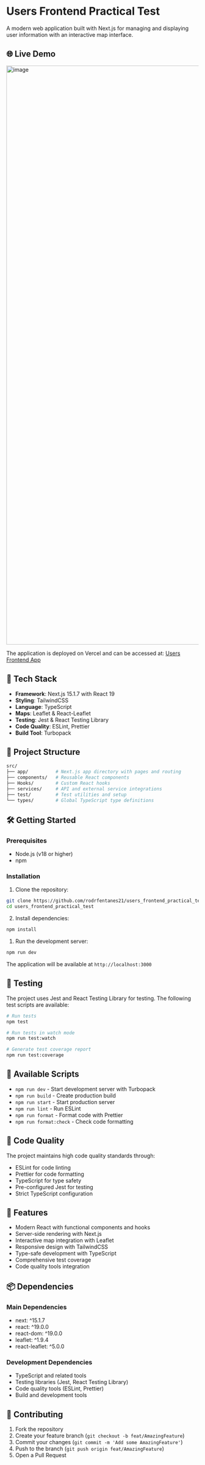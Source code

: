 # Users Frontend Practical Test

A modern web application built with Next.js for managing and displaying user information with an interactive map interface.

## 🌐 Live Demo

<img width="1512" alt="image" src="https://github.com/user-attachments/assets/e587f9e9-960f-415c-b4c0-6b283c647e15" />

The application is deployed on Vercel and can be accessed at: [Users Frontend App](https://users-frontend-practical-test.vercel.app/)

## 🚀 Tech Stack

- **Framework**: Next.js 15.1.7 with React 19
- **Styling**: TailwindCSS
- **Language**: TypeScript
- **Maps**: Leaflet & React-Leaflet
- **Testing**: Jest & React Testing Library
- **Code Quality**: ESLint, Prettier
- **Build Tool**: Turbopack

## 📁 Project Structure

```bash
src/
├── app/          # Next.js app directory with pages and routing
├── components/   # Reusable React components
├── Hooks/        # Custom React hooks
├── services/     # API and external service integrations
├── test/         # Test utilities and setup
└── types/        # Global TypeScript type definitions
```

## 🛠️ Getting Started

### Prerequisites

- Node.js (v18 or higher)
- npm

### Installation

1. Clone the repository:

```bash
git clone https://github.com/rodrfentanes21/users_frontend_practical_test.git
cd users_frontend_practical_test
```

2. Install dependencies:

```bash
npm install
```

1. Run the development server:

```bash
npm run dev
```

The application will be available at `http://localhost:3000`

## 🧪 Testing

The project uses Jest and React Testing Library for testing. The following test scripts are available:

```bash
# Run tests
npm test

# Run tests in watch mode
npm run test:watch

# Generate test coverage report
npm run test:coverage
```

## 📝 Available Scripts

- `npm run dev` - Start development server with Turbopack
- `npm run build` - Create production build
- `npm run start` - Start production server
- `npm run lint` - Run ESLint
- `npm run format` - Format code with Prettier
- `npm run format:check` - Check code formatting

## 🔧 Code Quality

The project maintains high code quality standards through:

- ESLint for code linting
- Prettier for code formatting
- TypeScript for type safety
- Pre-configured Jest for testing
- Strict TypeScript configuration

## 🌟 Features

- Modern React with functional components and hooks
- Server-side rendering with Next.js
- Interactive map integration with Leaflet
- Responsive design with TailwindCSS
- Type-safe development with TypeScript
- Comprehensive test coverage
- Code quality tools integration

## 📦 Dependencies

### Main Dependencies

- next: ^15.1.7
- react: ^19.0.0
- react-dom: ^19.0.0
- leaflet: ^1.9.4
- react-leaflet: ^5.0.0

### Development Dependencies

- TypeScript and related tools
- Testing libraries (Jest, React Testing Library)
- Code quality tools (ESLint, Prettier)
- Build and development tools

## 🤝 Contributing

1. Fork the repository
2. Create your feature branch (`git checkout -b feat/AmazingFeature`)
3. Commit your changes (`git commit -m 'Add some AmazingFeature'`)
4. Push to the branch (`git push origin feat/AmazingFeature`)
5. Open a Pull Request
